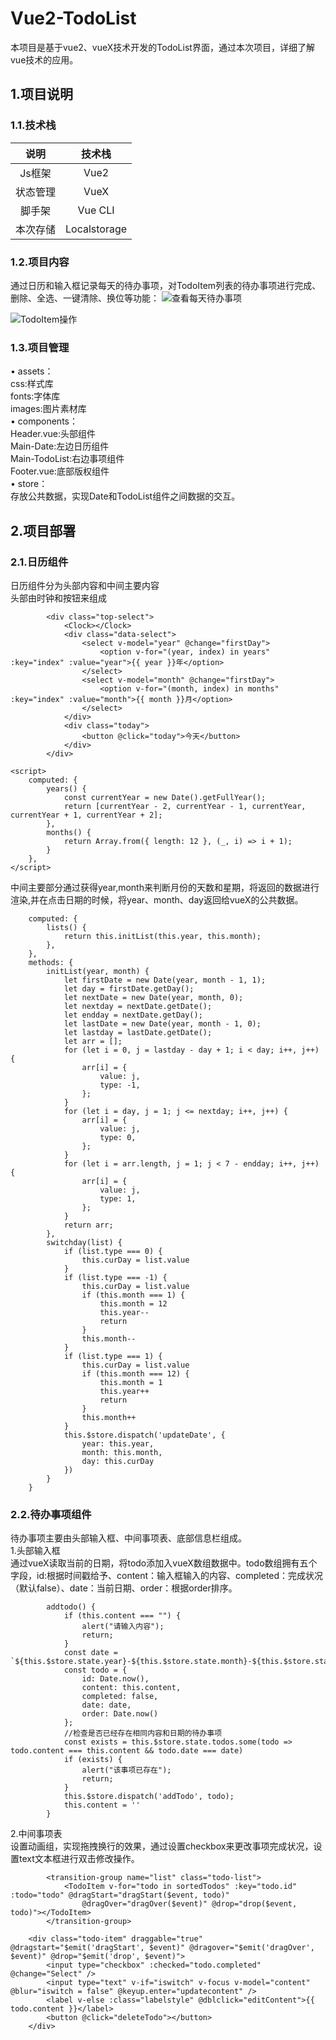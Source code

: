 # Vue2-TodoList
本项目是基于vue2、vueX技术开发的TodoList界面，通过本次项目，详细了解vue技术的应用。
## 1.项目说明
### 1.1.技术栈
|   说明  |    技术栈     |
|:--------:|:----------:|
| Js框架 |    Vue2   |
| 状态管理 |    VueX   |
| 脚手架   |    Vue CLI    |
| 本次存储 | Localstorage |
### 1.2.项目内容
通过日历和输入框记录每天的待办事项，对TodoItem列表的待办事项进行完成、删除、全选、一键清除、换位等功能：
![查看每天待办事项](https://github.com/G1Ser/Vue2-TodoList/blob/main/Image/%E6%97%A5%E8%AE%B0%E8%AE%B0%E5%BD%95%E5%BE%85%E5%8A%9E%E4%BA%8B%E9%A1%B9.gif "查看每天待办事项")

![TodoItem操作](https://github.com/G1Ser/Vue2-TodoList/blob/main/Image/%E5%BE%85%E5%8A%9E%E4%BA%8B%E9%A1%B9%E6%93%8D%E4%BD%9C.gif "TodoItem操作")
### 1.3.项目管理
• assets：<br>
css:样式库<br>
fonts:字体库<br>
images:图片素材库<br>
• components：<br>
Header.vue:头部组件<br>
Main-Date:左边日历组件<br>
Main-TodoList:右边事项组件<br>
Footer.vue:底部版权组件<br>
• store：<br>
存放公共数据，实现Date和TodoList组件之间数据的交互。
## 2.项目部署
### 2.1.日历组件
日历组件分为头部内容和中间主要内容<br>
头部由时钟和按钮来组成
```
        <div class="top-select">
            <Clock></Clock>
            <div class="data-select">
                <select v-model="year" @change="firstDay">
                    <option v-for="(year, index) in years" :key="index" :value="year">{{ year }}年</option>
                </select>
                <select v-model="month" @change="firstDay">
                    <option v-for="(month, index) in months" :key="index" :value="month">{{ month }}月</option>
                </select>
            </div>
            <div class="today">
                <button @click="today">今天</button>
            </div>
        </div>
```
```
<script>
    computed: {
        years() {
            const currentYear = new Date().getFullYear();
            return [currentYear - 2, currentYear - 1, currentYear, currentYear + 1, currentYear + 2];
        },
        months() {
            return Array.from({ length: 12 }, (_, i) => i + 1);
        }
    },
</script>
```
中间主要部分通过获得year,month来判断月份的天数和星期，将返回的数据进行渲染,并在点击日期的时候，将year、month、day返回给vueX的公共数据。
```
    computed: {
        lists() {
            return this.initList(this.year, this.month);
        },
    },
    methods: {
        initList(year, month) {
            let firstDate = new Date(year, month - 1, 1);
            let day = firstDate.getDay();
            let nextDate = new Date(year, month, 0);
            let nextday = nextDate.getDate();
            let endday = nextDate.getDay();
            let lastDate = new Date(year, month - 1, 0);
            let lastday = lastDate.getDate();
            let arr = [];
            for (let i = 0, j = lastday - day + 1; i < day; i++, j++) {
                arr[i] = {
                    value: j,
                    type: -1,
                };
            }
            for (let i = day, j = 1; j <= nextday; i++, j++) {
                arr[i] = {
                    value: j,
                    type: 0,
                };
            }
            for (let i = arr.length, j = 1; j < 7 - endday; i++, j++) {
                arr[i] = {
                    value: j,
                    type: 1,
                };
            }
            return arr;
        },
        switchday(list) {
            if (list.type === 0) {
                this.curDay = list.value
            }
            if (list.type === -1) {
                this.curDay = list.value
                if (this.month === 1) {
                    this.month = 12
                    this.year--
                    return
                }
                this.month--
            }
            if (list.type === 1) {
                this.curDay = list.value
                if (this.month === 12) {
                    this.month = 1
                    this.year++
                    return
                }
                this.month++
            }
            this.$store.dispatch('updateDate', {
                year: this.year,
                month: this.month,
                day: this.curDay
            })
        }
    }
```
### 2.2.待办事项组件
待办事项主要由头部输入框、中间事项表、底部信息栏组成。<br>
1.头部输入框<br>
通过vueX读取当前的日期，将todo添加入vueX数组数据中。todo数组拥有五个字段，id:根据时间戳给予、content：输入框输入的内容、completed：完成状况（默认false）、date：当前日期、order：根据order排序。
```
        addtodo() {
            if (this.content === "") {
                alert("请输入内容");
                return;
            }
            const date = `${this.$store.state.year}-${this.$store.state.month}-${this.$store.state.day}`;
            const todo = {
                id: Date.now(),
                content: this.content,
                completed: false,
                date: date,
                order: Date.now()
            };
            //检查是否已经存在相同内容和日期的待办事项
            const exists = this.$store.state.todos.some(todo => todo.content === this.content && todo.date === date)
            if (exists) {
                alert("该事项已存在");
                return;
            }
            this.$store.dispatch('addTodo', todo);
            this.content = ''
        }
```
2.中间事项表<br>
设置动画组，实现拖拽换行的效果，通过设置checkbox来更改事项完成状况，设置text文本框进行双击修改操作。
```
        <transition-group name="list" class="todo-list">
            <TodoItem v-for="todo in sortedTodos" :key="todo.id" :todo="todo" @dragStart="dragStart($event, todo)"
                @dragOver="dragOver($event)" @drop="drop($event, todo)"></TodoItem>
        </transition-group>
```
```
    <div class="todo-item" draggable="true" @dragstart="$emit('dragStart', $event)" @dragover="$emit('dragOver', $event)" @drop="$emit('drop', $event)">
        <input type="checkbox" :checked="todo.completed" @change="Select" />
        <input type="text" v-if="iswitch" v-focus v-model="content" @blur="iswitch = false" @keyup.enter="updatecontent" />
        <label v-else :class="labelstyle" @dblclick="editContent">{{ todo.content }}</label>
        <button @click="deleteTodo"></button>
    </div>
```
